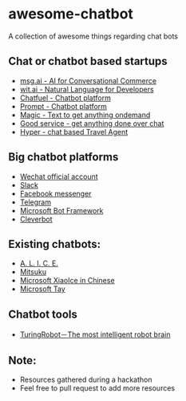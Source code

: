 # awesome-chatbot
A collection of awesome things regarding chat bots

## Chat or chatbot based startups
- [msg.ai - AI for Conversational Commerce](http://msg.ai/)
- [wit.ai - Natural Language for Developers
](https://wit.ai/)
- [Chatfuel - Chatbot platform](http://chatfuel.com/)
- [Prompt - Chatbot platform](http://promptapp.io/)
- [Magic - Text to get anything ondemand](https://getmagicnow.com/)
- [Good service - get anything done over chat](http://www.goodservice.in/)
- [Hyper - chat based Travel Agent](https://www.usehyper.com/)

## Big chatbot platforms
- [Wechat official account](https://admin.wechat.com/)
- [Slack](https://api.slack.com/bot-users)
- [Facebook messenger](https://developers.facebook.com/docs/messenger)
- [Telegram](https://core.telegram.org/)
- [Microsoft Bot Framework](https://dev.botframework.com/)
- [Cleverbot](http://www.cleverbot.com/)

## Existing chatbots:
- [ A. L. I. C. E.](http://alice.pandorabots.com/)
- [Mitsuku](http://www.mitsuku.com/)
- [Microsoft XiaoIce in Chinese ](http://www.msxiaoice.com/DesktopLanding)
- [Microsoft Tay](https://twitter.com/tayandyou)

## Chatbot tools
- [TuringRobot－The most intelligent robot brain](http://www.tuling123.com/)

## Note:
- Resources gathered during a hackathon
- Feel free to pull request to add more resources
